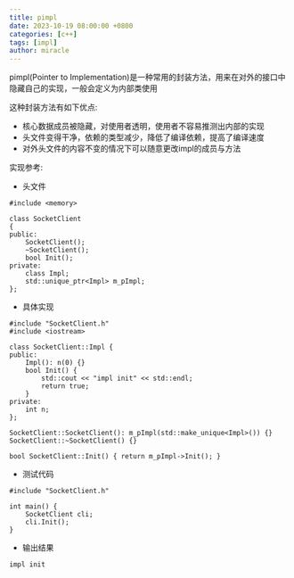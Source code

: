 ```yaml
---
title: pimpl
date: 2023-10-19 08:00:00 +0800
categories: [c++]
tags: [impl]
author: miracle
---
```


pimpl(Pointer to Implementation)是一种常用的封装方法，用来在对外的接口中隐藏自己的实现，一般会定义为内部类使用

这种封装方法有如下优点:
* 核心数据成员被隐藏，对使用者透明，使用者不容易推测出内部的实现
* 头文件变得干净，依赖的类型减少，降低了编译依赖，提高了编译速度
* 对外头文件的内容不变的情况下可以随意更改impl的成员与方法

实现参考:
* 头文件
```
#include <memory>

class SocketClient
{
public:
    SocketClient();
    ~SocketClient();
    bool Init();
private:
    class Impl;
    std::unique_ptr<Impl> m_pImpl;
};
```
* 具体实现
```
#include "SocketClient.h"
#include <iostream>

class SocketClient::Impl {
public:
    Impl(): n(0) {}
    bool Init() {
        std::cout << "impl init" << std::endl;
        return true;
    }
private:
    int n;  
};

SocketClient::SocketClient(): m_pImpl(std::make_unique<Impl>()) {}
SocketClient::~SocketClient() {}

bool SocketClient::Init() { return m_pImpl->Init(); }
```
* 测试代码
```
#include "SocketClient.h"

int main() {
    SocketClient cli;
    cli.Init();
}
```
* 输出结果
```
impl init
```
